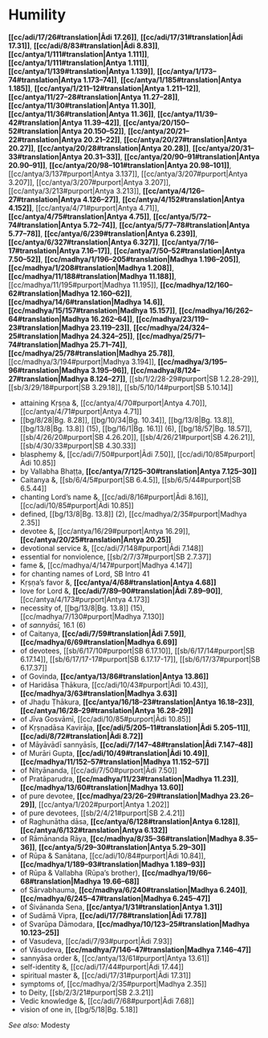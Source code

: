 # Humility

**[[cc/adi/17/26#translation|Ādi 17.26]]**, **[[cc/adi/17/31#translation|Ādi 17.31]]**, **[[cc/adi/8/83#translation|Ādi 8.83]]**, **[[cc/antya/1/111#translation|Antya 1.111]]**, **[[cc/antya/1/111#translation|Antya 1.111]]**, **[[cc/antya/1/139#translation|Antya 1.139]]**, **[[cc/antya/1/173–74#translation|Antya 1.173–74]]**, **[[cc/antya/1/185#translation|Antya 1.185]]**, **[[cc/antya/1/211–12#translation|Antya 1.211–12]]**, **[[cc/antya/11/27–28#translation|Antya 11.27–28]]**, **[[cc/antya/11/30#translation|Antya 11.30]]**, **[[cc/antya/11/36#translation|Antya 11.36]]**, **[[cc/antya/11/39–42#translation|Antya 11.39–42]]**, **[[cc/antya/20/150–52#translation|Antya 20.150–52]]**, **[[cc/antya/20/21–22#translation|Antya 20.21–22]]**, **[[cc/antya/20/27#translation|Antya 20.27]]**, **[[cc/antya/20/28#translation|Antya 20.28]]**, **[[cc/antya/20/31–33#translation|Antya 20.31–33]]**, **[[cc/antya/20/90–91#translation|Antya 20.90–91]]**, **[[cc/antya/20/98–101#translation|Antya 20.98–101]]**, [[cc/antya/3/137#purport|Antya 3.137]], [[cc/antya/3/207#purport|Antya 3.207]], [[cc/antya/3/207#purport|Antya 3.207]], [[cc/antya/3/213#purport|Antya 3.213]], **[[cc/antya/4/126–27#translation|Antya 4.126–27]]**, **[[cc/antya/4/152#translation|Antya 4.152]]**, [[cc/antya/4/71#purport|Antya 4.71]], **[[cc/antya/4/75#translation|Antya 4.75]]**, **[[cc/antya/5/72–74#translation|Antya 5.72–74]]**, **[[cc/antya/5/77–78#translation|Antya 5.77–78]]**, **[[cc/antya/6/239#translation|Antya 6.239]]**, **[[cc/antya/6/327#translation|Antya 6.327]]**, **[[cc/antya/7/16–17#translation|Antya 7.16–17]]**, **[[cc/antya/7/50–52#translation|Antya 7.50–52]]**, **[[cc/madhya/1/196–205#translation|Madhya 1.196–205]]**, **[[cc/madhya/1/208#translation|Madhya 1.208]]**, **[[cc/madhya/11/188#translation|Madhya 11.188]]**, [[cc/madhya/11/195#purport|Madhya 11.195]], **[[cc/madhya/12/160–62#translation|Madhya 12.160–62]]**, **[[cc/madhya/14/6#translation|Madhya 14.6]]**, **[[cc/madhya/15/157#translation|Madhya 15.157]]**, **[[cc/madhya/16/262–64#translation|Madhya 16.262–64]]**, **[[cc/madhya/23/119–23#translation|Madhya 23.119–23]]**, **[[cc/madhya/24/324–25#translation|Madhya 24.324–25]]**, **[[cc/madhya/25/71–74#translation|Madhya 25.71–74]]**, **[[cc/madhya/25/78#translation|Madhya 25.78]]**, [[cc/madhya/3/194#purport|Madhya 3.194]], **[[cc/madhya/3/195–96#translation|Madhya 3.195–96]]**, **[[cc/madhya/8/124–27#translation|Madhya 8.124–27]]**, [[sb/1/2/28-29#purport|SB 1.2.28-29]], [[sb/3/29/18#purport|SB 3.29.18]], [[sb/5/10/14#purport|SB 5.10.14]]

* attaining Kṛṣṇa &, [[cc/antya/4/70#purport|Antya 4.70]], [[cc/antya/4/71#purport|Antya 4.71]]
*  [[bg/8/28|Bg. 8.28]], [[bg/10/34|Bg. 10.34]], [[bg/13/8|Bg. 13.8]], [[bg/13/8|Bg. 13.8]] (15), [[bg/16/1|Bg. 16.1]] (6), [[bg/18/57|Bg. 18.57]], [[sb/4/26/20#purport|SB 4.26.20]], [[sb/4/26/21#purport|SB 4.26.21]], [[sb/4/30/33#purport|SB 4.30.33]]
* blasphemy &, [[cc/adi/7/50#purport|Ādi 7.50]], [[cc/adi/10/85#purport|Ādi 10.85]]
* by Vallabha Bhaṭṭa, **[[cc/antya/7/125–30#translation|Antya 7.125–30]]**
* Caitanya &, [[sb/6/4/5#purport|SB 6.4.5]], [[sb/6/5/44#purport|SB 6.5.44]]
* chanting Lord’s name &, [[cc/adi/8/16#purport|Ādi 8.16]], [[cc/adi/10/85#purport|Ādi 10.85]]
* defined, [[bg/13/8|Bg. 13.8]] (2), [[cc/madhya/2/35#purport|Madhya 2.35]]
* devotee &, [[cc/antya/16/29#purport|Antya 16.29]], **[[cc/antya/20/25#translation|Antya 20.25]]**
* devotional service &, [[cc/adi/7/148#purport|Ādi 7.148]]
* essential for nonviolence, [[sb/2/7/37#purport|SB 2.7.37]]
* fame &, [[cc/madhya/4/147#purport|Madhya 4.147]]
* for chanting names of Lord, SB Intro 41
* Kṛṣṇa’s favor &, **[[cc/antya/4/68#translation|Antya 4.68]]**
* love for Lord &, **[[cc/adi/7/89–90#translation|Ādi 7.89–90]]**, [[cc/antya/4/173#purport|Antya 4.173]]
* necessity of, [[bg/13/8|Bg. 13.8]] (15), [[cc/madhya/7/130#purport|Madhya 7.130]]
* of *sannyāsī,* 16.1 (6)
* of Caitanya, **[[cc/adi/7/59#translation|Ādi 7.59]]**, **[[cc/madhya/6/69#translation|Madhya 6.69]]**
* of devotees, [[sb/6/17/10#purport|SB 6.17.10]], [[sb/6/17/14#purport|SB 6.17.14]], [[sb/6/17/17-17#purport|SB 6.17.17-17]], [[sb/6/17/37#purport|SB 6.17.37]]
* of Govinda, **[[cc/antya/13/86#translation|Antya 13.86]]**
* of Haridāsa Ṭhākura, [[cc/adi/10/43#purport|Ādi 10.43]], **[[cc/madhya/3/63#translation|Madhya 3.63]]**
* of Jhaḍu Ṭhākura, **[[cc/antya/16/18–23#translation|Antya 16.18–23]]**, **[[cc/antya/16/28–29#translation|Antya 16.28–29]]**
* of Jīva Gosvāmī, [[cc/adi/10/85#purport|Ādi 10.85]]
* of Kṛṣṇadāsa Kavirāja, **[[cc/adi/5/205–11#translation|Ādi 5.205–11]]**, **[[cc/adi/8/72#translation|Ādi 8.72]]**
* of Māyāvādī sannyāsīs, **[[cc/adi/7/147–48#translation|Ādi 7.147–48]]**
* of Murāri Gupta, **[[cc/adi/10/49#translation|Ādi 10.49]]**, **[[cc/madhya/11/152–57#translation|Madhya 11.152–57]]**
* of Nityānanda, [[cc/adi/7/50#purport|Ādi 7.50]]
* of Pratāparudra, **[[cc/madhya/11/23#translation|Madhya 11.23]]**, **[[cc/madhya/13/60#translation|Madhya 13.60]]**
* of pure devotee, **[[cc/madhya/23/26–29#translation|Madhya 23.26–29]]**, [[cc/antya/1/202#purport|Antya 1.202]]
* of pure devotees, [[sb/2/4/21#purport|SB 2.4.21]]
* of Raghunātha dāsa, **[[cc/antya/6/128#translation|Antya 6.128]]**, **[[cc/antya/6/132#translation|Antya 6.132]]**
* of Rāmānanda Rāya, **[[cc/madhya/8/35–36#translation|Madhya 8.35–36]]**, **[[cc/antya/5/29–30#translation|Antya 5.29–30]]**
* of Rūpa & Sanātana, [[cc/adi/10/84#purport|Ādi 10.84]], **[[cc/madhya/1/189–93#translation|Madhya 1.189–93]]**
* of Rūpa & Vallabha (Rūpa’s brother), **[[cc/madhya/19/66–68#translation|Madhya 19.66–68]]**
* of Sārvabhauma, **[[cc/madhya/6/240#translation|Madhya 6.240]]**, **[[cc/madhya/6/245–47#translation|Madhya 6.245–47]]**
* of Śivānanda Sena, **[[cc/antya/1/31#translation|Antya 1.31]]**
* of Sudāmā Vipra, **[[cc/adi/17/78#translation|Ādi 17.78]]**
* of Svarūpa Dāmodara, **[[cc/madhya/10/123–25#translation|Madhya 10.123–25]]**
* of Vasudeva, [[cc/adi/7/93#purport|Ādi 7.93]]
* of Vāsudeva, **[[cc/madhya/7/146–47#translation|Madhya 7.146–47]]**
* sannyāsa order &, [[cc/antya/13/61#purport|Antya 13.61]]
* self-identity &, [[cc/adi/17/44#purport|Ādi 17.44]]
* spiritual master &, [[cc/adi/17/31#purport|Ādi 17.31]]
* symptoms of, [[cc/madhya/2/35#purport|Madhya 2.35]]
* to Deity, [[sb/2/3/21#purport|SB 2.3.21]]
* Vedic knowledge &, [[cc/adi/7/68#purport|Ādi 7.68]]
* vision of one in, [[bg/5/18|Bg. 5.18]]

*See also:* Modesty
